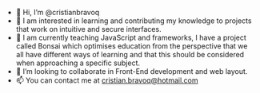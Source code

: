- 👋 Hi, I’m @cristianbravoq
- 👀 I am interested in learning and contributing my knowledge to projects that work on intuitive and secure interfaces.
- 🌱 I am currently teaching JavaScript and frameworks, I have a project called Bonsai which optimises education from the perspective that we all have different ways of learning and that this should be considered when approaching a specific subject.
- 💞️ I’m looking to collaborate in Front-End development and web layout.
- 📫 You can contact me at cristian.bravoq@hotmail.com
